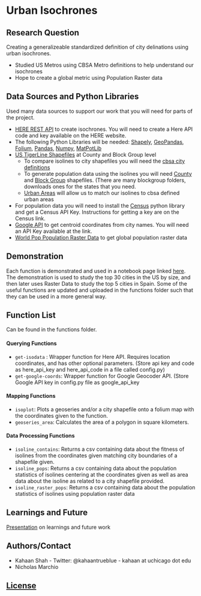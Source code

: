# Urban Isochrones
## Research Question
Creating a generalizeable standardized definition of city delinations using urban isochrones. 
- Studied US Metros using CBSA Metro definitions to help understand our isochrones
- Hope to create a global metric using Population Raster data

## Data Sources and Python Libraries
Used many data sources to support our work that you will need for parts of the project. 
- [HERE REST API](https://developer.here.com/documentation/routing/topics/introduction.html) to create isochrones. You will need to create a Here API code and key available on the HERE website.
- The following Python Libraries will be needed: [Shapely](https://pypi.org/project/Shapely/), [GeoPandas](http://geopandas.org/install.html), [Folium](https://pypi.org/project/folium/), [Pandas](https://pandas.pydata.org/pandas-docs/stable/install.html), [Numpy](https://www.scipy.org/install.html), [MatPotLib](https://matplotlib.org) 
- [US TigerLine Shapefiles](https://www2.census.gov/geo/tiger/TIGER2018/) at County and Block Group level
    - To compare isolines to city shapefiles you will need the [cbsa city definitions](https://www2.census.gov/geo/tiger/TIGER2018/CBSA/)
    - To generate population data using the isolines you will need [County](https://www2.census.gov/geo/tiger/TIGER2018/COUNTY/) and [Block Group](https://www2.census.gov/geo/tiger/TIGER2018/BG/) shapefiles. (There are many blockgroup folders, downloads ones for the states that you need. 
    - [Urban Areas](https://www2.census.gov/geo/tiger/TIGER2018/UAC/) will allow us to match our isolines to cbsa defined urban areas
- For population data you will need to install the [Census](https://pypi.org/project/census/) python library and get a Census API Key. Instructions for getting a key are on the Census link. 
- [Google API](https://developers.google.com/maps/documentation/geocoding/start) to get centroid coordinates from city names. You will need an API Key available at the link. 
- [World Pop Population Raster Data](https://www.worldpop.org/project/categories?id=3) to get global population raster data


## Demonstration

Each function is demonstrated and used in a notebook page linked [here](https://nbviewer.jupyter.org/github/mansueto-institute/urban-isolines/blob/master/City%20Dileniations.ipynb). The demonstration is used to study the top 30 cities in the US by size, and then later uses Raster Data to study the top 5 cities in Spain. Some of the useful functions are updated and uploaded in the functions folder such that they can be used in a more general way. 

## Function List

Can be found in the functions folder. 

#### Querying Functions
- `get-isodata` : Wrapper function for Here API. Requires location coordinates, and has other optional parameters. (Store api key and code as here_api_key and here_api_code in a file called config.py)
- `get-google-coords`: Wrapper function for Google Geocoder API. (Store Google API key in config.py file as google_api_key

#### Mapping Functions
- `isoplot`: Plots a geoseries and/or a city shapefile onto a folium map with the coordinates given to the function. 
- `geoseries_area`: Calculates the area of a polygon in square kilometers. 

#### Data Processing Functions
- `isoline_contains`: Returns a csv containing data about the fitness of isolines from the coordinates given matching city boundaries of a shapefile given. 
- `isoline_pops`: Returns a csv containing data about the population statistics of isolines centering at the coordinates given as well as area data about the isoline as related to a city shapefile provided. 
- `isoline_raster_pops`: Returns a csv containing data about the population statistics of isolines using population raster data

## Learnings and Future 

[Presentation](https://docs.google.com/presentation/d/1B1CAW1vU8_PIuuITTDEFKXsauqRcdeniZEfLgxdBOow/edit#slide=id.g5f77c7d6fb_0_405) on learnings and future work

## Authors/Contact

- Kahaan Shah - Twitter: @kahaantrueblue - kahaan at uchicago dot edu
- Nicholas Marchio

## [License](https://github.com/mansueto-institute/urban-isolines/blob/master/LICENSE)


